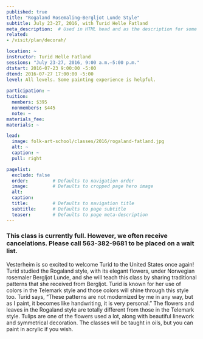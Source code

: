 ```yaml
---
published: true
title: "Rogaland Rosemaling—Bergljot Lunde Style" 
subtitle: July 23-27, 2016, with Turid Helle Fatland 
meta_description:  # Used in HTML head and as the description for some search engines
related:
- /visit/plan/decorah/

location: ~
instructor: Turid Helle Fatland 
sessions: "July 23-27, 2016, 9:00 a.m.–5:00 p.m."
dtstart: 2016-07-23 9:00:00 -5:00
dtend: 2016-07-27 17:00:00 -5:00
level: All levels. Some painting experience is helpful.
  
participation: ~
tuition:
  members: $395
  nonmembers: $445
  note: ~
materials_fee: 
materials: ~

lead:
  image: folk-art-school/classes/2016/rogaland-fatland.jpg
  alt: ~
  caption: ~
  pull: right

pagelist:
  exclude: false
  order:         # Defaults to navigation order  
  image:         # Defaults to cropped page hero image
  alt:
  caption:
  title:         # Defaults to navigation title
  subtitle:      # Defaults to page subtitle
  teaser:        # Defaults to page meta-description 
---
```

### This class is currently full. However, we often receive cancelations. Please call 563-382-9681 to be placed on a wait list. 

Vesterheim is so excited to welcome Turid to the United States once again! Turid studied the Rogaland style, with its elegant flowers, under Norwegian rosemaler Bergljot Lunde, and she will teach this class by sharing traditional patterns that she received from Bergljot. Turid is known for her use of colors in the Telemark style and those colors will shine through this style too. Turid says, “These patterns are not modernized by me in any way, but as I paint, it becomes like handwriting, it is very personal.” The flowers and leaves in the Rogaland style are totally different from those in the Telemark style. Tulips are one of the flowers used a lot, along with beautiful linework and symmetrical decoration. The classes will be taught in oils, but you can paint in acrylic if you wish.
